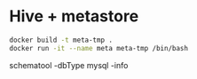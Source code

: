 # Hive + metastore  
```bash
docker build -t meta-tmp . 
docker run -it --name meta meta-tmp /bin/bash
```

schematool -dbType mysql -info 
